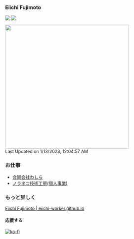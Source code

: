 ### Eiichi Fujimoto

<a href="https://github.com/anuraghazra/github-readme-stats">
  <img align="left" src="https://github-readme-stats.vercel.app/api?username=eiichi-worker&count_private=true&show_icons=true" />
</a>
<a href="https://github.com/anuraghazra/github-readme-stats">
  <img src="https://github-readme-stats.vercel.app/api/top-langs/?username=eiichi-worker" />
</a>

<!--START_SECTION:lapras-card-->
<a href="https://lapras.com/public/eiichi" target="_blank" rel="noopener noreferrer"><img src="https://lapras-card-generator.vercel.app/api/svg?e=3.21&b=2.85&i=3.19&b1=%23ff7b00&b2=%23ffcead&i1=%23fea743&i2=%23fed6a9&l=ja" width="400" ></a>  
Last Updated on 1/13/2023, 12:04:57 AM
<!--END_SECTION:lapras-card-->

### お仕事

- [合同会社わしら](https://washira.co/)
- [ノラネコ技術工房(個人事業)](https://noraneko.tech/) 

### もっと詳しく
[Eiichi Fujimoto | eiichi-worker.github.io](https://github.com/eiichi-worker/eiichi-worker.github.io/blob/main/README.md)

#### 応援する

[![ko-fi](https://ko-fi.com/img/githubbutton_sm.svg)](https://ko-fi.com/M4M351104)
